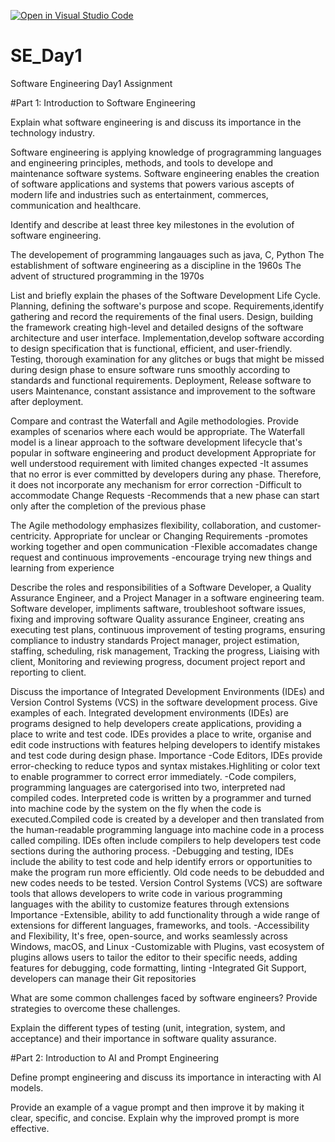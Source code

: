 [![Open in Visual Studio Code](https://classroom.github.com/assets/open-in-vscode-2e0aaae1b6195c2367325f4f02e2d04e9abb55f0b24a779b69b11b9e10269abc.svg)](https://classroom.github.com/online_ide?assignment_repo_id=18404057&assignment_repo_type=AssignmentRepo)
# SE_Day1
Software Engineering Day1 Assignment

#Part 1: Introduction to Software Engineering

Explain what software engineering is and discuss its importance in the technology industry.

Software engineering is applying knowledge of progragramming languages and engineering principles, methods, and tools to develope and maintenance software systems.
Software engineering enables the creation of software applications and systems that powers various ascepts of modern life and industries such as entertainment, commerces, communication and healthcare.

Identify and describe at least three key milestones in the evolution of software engineering.

The developement of programming langauages such as java, C, Python
The establishment of software engineering as a discipline in the 1960s
The advent of structured programming in the 1970s

List and briefly explain the phases of the Software Development Life Cycle.
Planning, defining the software's purpose and scope.
Requirements,identify gathering and record the requirements of the final users.
Design, building the framework creating high-level and detailed designs of the software architecture and user interface.
Implementation,develop software according to design specification that is functional, efficient, and user-friendly.
Testing, thorough examination for any glitches or bugs that might be missed during design phase to ensure software runs smoothly according to standards and functional requirements. 
Deployment, Release software to users
Maintenance, constant assistance and improvement to the software after deployment.

Compare and contrast the Waterfall and Agile methodologies. Provide examples of scenarios where each would be appropriate.
The Waterfall model is a linear approach to the software development lifecycle that's popular in software engineering and product development
Appropriate for well understood requirement with limited changes expected
-It assumes that no error is ever committed by developers during any phase. Therefore, it does not incorporate any mechanism for error correction
-Difficult to accommodate Change Requests
-Recommends that a new phase can start only after the completion of the previous phase

The Agile methodology emphasizes flexibility, collaboration, and customer-centricity.
Appropriate for unclear or Changing Requirements
-promotes working together and open communication
-Flexible accomadates change request and continuous improvements 
-encourage trying new things and learning from experience

Describe the roles and responsibilities of a Software Developer, a Quality Assurance Engineer, and a Project Manager in a software engineering team.
Software developer, impliments saftware, troubleshoot software issues, fixing and improving software
Quality assurance Engineer, creating ans executing test plans, continuous improvement of testing programs, ensuring compliance to industry standards 
Project manager, project estimation, staffing, scheduling, risk management, Tracking the progress, Liaising with client, Monitoring and reviewing progress, document project report and reporting to client. 

Discuss the importance of Integrated Development Environments (IDEs) and Version Control Systems (VCS) in the software development process. Give examples of each.
Integrated development environments (IDEs) are programs designed to help developers create applications, providing a place to write and test code. 
IDEs provides a place to write, organise and edit code instructions with features helping developers to identify mistakes and test code during design phase.
Importance
-Code Editors, IDEs provide error-checking to reduce typos and syntax mistakes.Highliting or color text to enable programmer to correct error immediately.
-Code compilers, programming languages are catergorised into two, interpreted nad compiled codes. Interpreted code is written by a programmer and turned into machine code by the system on the fly when the code is executed.Compiled code is created by a developer and then translated from the human-readable programming language into machine code in a process called compiling. IDEs often include compilers to help developers test code sections during the authoring process.
-Debugging and testing, IDEs include the ability to test code and help identify errors or opportunities to make the program run more efficiently. Old code needs to be debudded and new codes needs to be tested. 
Version Control Systems (VCS) are software tools that allows developers to write code in various programming languages with the ability to customize features through extensions
Importance
-Extensible, ability to add functionality through a wide range of extensions for different languages, frameworks, and tools.
-Accessibility and Flexibility, It's free, open-source, and works seamlessly across Windows, macOS, and Linux
-Customizable with Plugins, vast ecosystem of plugins allows users to tailor the editor to their specific needs, adding features for debugging, code formatting, linting
-Integrated Git Support, developers can manage their Git repositories

What are some common challenges faced by software engineers? Provide strategies to overcome these challenges.


Explain the different types of testing (unit, integration, system, and acceptance) and their importance in software quality assurance.


#Part 2: Introduction to AI and Prompt Engineering


Define prompt engineering and discuss its importance in interacting with AI models.


Provide an example of a vague prompt and then improve it by making it clear, specific, and concise. Explain why the improved prompt is more effective.
